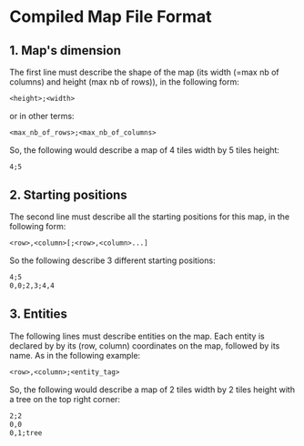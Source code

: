 # Compiled Map File Format

## 1. Map's dimension

The first line must describe the shape of the map (its width (=max nb of columns) and height (max nb of rows)), in the following form:

```txt
<height>;<width>
```

or in other terms:

```txt
<max_nb_of_rows>;<max_nb_of_columns>
```

So, the following would describe a map of 4 tiles width by 5 tiles height:

```txt
4;5
```

## 2. Starting positions

The second line must describe all the starting positions for this map, in the following form:

```txt
<row>,<column>[;<row>,<column>...]
```

So the following describe 3 different starting positions:

```txt
4;5
0,0;2,3;4,4
```

## 3. Entities

The following lines must describe entities on the map.
Each entity is declared by by its (row, column) coordinates on the map, followed by its name.
As in the following example:

```txt
<row>,<column>;<entity_tag>
```

So, the following would describe a map of 2 tiles width by 2 tiles height with a tree on the top right corner:

```txt
2;2
0,0
0,1;tree
```
